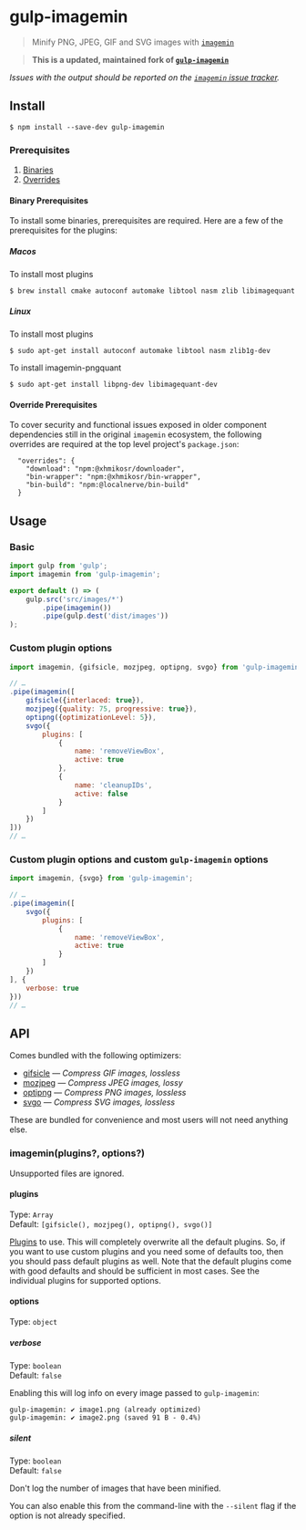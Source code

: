 # gulp-imagemin

> Minify PNG, JPEG, GIF and SVG images with [`imagemin`](https://github.com/imagemin/imagemin)

> **This is a updated, maintained fork of [`gulp-imagemin`](https://github.com/sindresorhus/gulp-imagemin)**

*Issues with the output should be reported on the [`imagemin` issue tracker](https://github.com/imagemin/imagemin/issues).*

## Install

```
$ npm install --save-dev gulp-imagemin
```

### Prerequisites

1. [Binaries](#binary-prerequisites)
2. [Overrides](#override-prerequisites)

#### Binary Prerequisites
To install some binaries, prerequisites are required. Here are a few of the prerequisites for the plugins:

##### Macos
To install most plugins
```
$ brew install cmake autoconf automake libtool nasm zlib libimagequant
```
##### Linux
To install most plugins
```
$ sudo apt-get install autoconf automake libtool nasm zlib1g-dev
```

To install imagemin-pngquant
```
$ sudo apt-get install libpng-dev libimagequant-dev
```

#### Override Prerequisites

To cover security and functional issues exposed in older component dependencies still in the original `imagemin` ecosystem, the following overrides are required at the top level project's `package.json`:
```
  "overrides": {
    "download": "npm:@xhmikosr/downloader",
    "bin-wrapper": "npm:@xhmikosr/bin-wrapper",
    "bin-build": "npm:@localnerve/bin-build"
  }
```

## Usage

### Basic

```js
import gulp from 'gulp';
import imagemin from 'gulp-imagemin';

export default () => (
	gulp.src('src/images/*')
		.pipe(imagemin())
		.pipe(gulp.dest('dist/images'))
);
```

### Custom plugin options

```js
import imagemin, {gifsicle, mozjpeg, optipng, svgo} from 'gulp-imagemin';

// …
.pipe(imagemin([
	gifsicle({interlaced: true}),
	mozjpeg({quality: 75, progressive: true}),
	optipng({optimizationLevel: 5}),
	svgo({
		plugins: [
			{
				name: 'removeViewBox',
				active: true
			},
			{
				name: 'cleanupIDs',
				active: false
			}
		]
	})
]))
// …
```

### Custom plugin options and custom `gulp-imagemin` options

```js
import imagemin, {svgo} from 'gulp-imagemin';

// …
.pipe(imagemin([
	svgo({
		plugins: [
			{
				name: 'removeViewBox',
				active: true
			}
		]
	})
], {
	verbose: true
}))
// …
```

## API

Comes bundled with the following optimizers:

- [gifsicle](https://github.com/imagemin/imagemin-gifsicle) — *Compress GIF images, lossless*
- [mozjpeg](https://github.com/imagemin/imagemin-mozjpeg) — *Compress JPEG images, lossy*
- [optipng](https://github.com/imagemin/imagemin-optipng) — *Compress PNG images, lossless*
- [svgo](https://github.com/imagemin/imagemin-svgo) — *Compress SVG images, lossless*

These are bundled for convenience and most users will not need anything else.

### imagemin(plugins?, options?)

Unsupported files are ignored.

#### plugins

Type: `Array`\
Default: `[gifsicle(), mozjpeg(), optipng(), svgo()]`

[Plugins](https://www.npmjs.com/browse/keyword/imageminplugin) to use. This will completely overwrite all the default plugins. So, if you want to use custom plugins and you need some of defaults too, then you should pass default plugins as well. Note that the default plugins come with good defaults and should be sufficient in most cases. See the individual plugins for supported options.

#### options

Type: `object`

##### verbose

Type: `boolean`\
Default: `false`

Enabling this will log info on every image passed to `gulp-imagemin`:

```
gulp-imagemin: ✔ image1.png (already optimized)
gulp-imagemin: ✔ image2.png (saved 91 B - 0.4%)
```

##### silent

Type: `boolean`\
Default: `false`

Don't log the number of images that have been minified.

You can also enable this from the command-line with the `--silent` flag if the option is not already specified.
